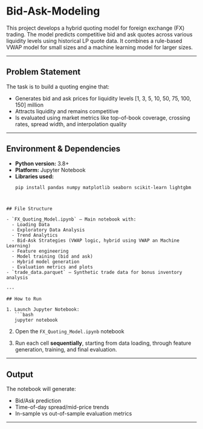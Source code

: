# Bid-Ask-Modeling

This project develops a hybrid quoting model for foreign exchange (FX) trading. The model predicts competitive bid and ask quotes across various liquidity levels using historical LP quote data. It combines a rule-based VWAP model for small sizes and a machine learning model for larger sizes.

---

## Problem Statement

The task is to build a quoting engine that:
- Generates bid and ask prices for liquidity levels [1, 3, 5, 10, 50, 75, 100, 150] million
- Attracts liquidity and remains competitive
- Is evaluated using market metrics like top-of-book coverage, crossing rates, spread width, and interpolation quality

---

## Environment & Dependencies

- **Python version:** 3.8+
- **Platform:** Jupyter Notebook
- **Libraries used:**
  ```bash
  pip install pandas numpy matplotlib seaborn scikit-learn lightgbm
  ```
```


## File Structure

- `FX_Quoting_Model.ipynb` – Main notebook with:
  - Loading Data
  - Exploratory Data Analysis
  - Trend Analytics
  - Bid-Ask Strategies (VWAP logic, hybrid using VWAP an Machine Learning)
  - Feature engineering
  - Model training (bid and ask)
  - Hybrid model generation
  - Evaluation metrics and plots
- `trade_data.parquet` – Synthetic trade data for bonus inventory analysis

---

## How to Run

1. Launch Jupyter Notebook:
   ```bash
   jupyter notebook
   ```

2. Open the `FX_Quoting_Model.ipynb` notebook

3. Run each cell **sequentially**, starting from data loading, through feature generation, training, and final evaluation.

---

## Output

The notebook will generate:
- Bid/Ask prediction 
- Time-of-day spread/mid-price trends
- In-sample vs out-of-sample evaluation metrics

---


